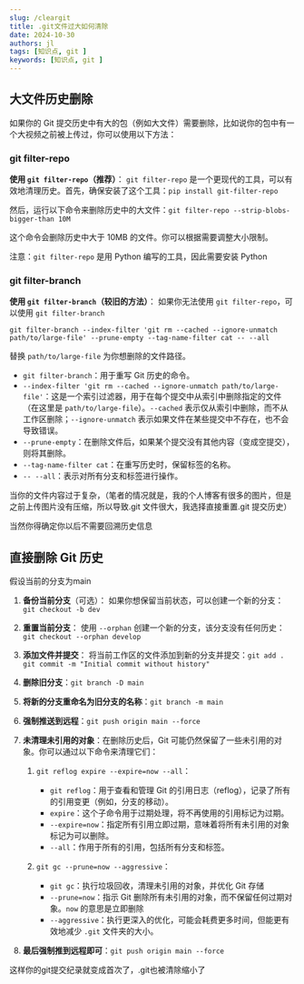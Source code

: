 ```yaml
---
slug: /cleargit
title: .git文件过大如何清除
date: 2024-10-30
authors: jl
tags: [知识点, git ]
keywords: [知识点, git ]
---
```


## 大文件历史删除

如果你的 Git 提交历史中有大的包（例如大文件）需要删除，比如说你的包中有一个大视频之前被上传过，你可以使用以下方法：

### git filter-repo

**使用 `git filter-repo`（推荐）**： `git filter-repo` 是一个更现代的工具，可以有效地清理历史。首先，确保安装了这个工具：`pip install git-filter-repo`

然后，运行以下命令来删除历史中的大文件：`git filter-repo --strip-blobs-bigger-than 10M`

这个命令会删除历史中大于 10MB 的文件。你可以根据需要调整大小限制。

注意：`git filter-repo` 是用 Python 编写的工具，因此需要安装 Python



### git filter-branch

**使用 `git filter-branch`（较旧的方法）**： 如果你无法使用 `git filter-repo`，可以使用 `git filter-branch`

`git filter-branch --index-filter 'git rm --cached --ignore-unmatch path/to/large-file' --prune-empty --tag-name-filter cat -- --all`

替换 `path/to/large-file` 为你想删除的文件路径。

- `git filter-branch`：用于重写 Git 历史的命令。
- `--index-filter 'git rm --cached --ignore-unmatch path/to/large-file'`：这是一个索引过滤器，用于在每个提交中从索引中删除指定的文件（在这里是 `path/to/large-file`）。`--cached` 表示仅从索引中删除，而不从工作区删除；`--ignore-unmatch` 表示如果文件在某些提交中不存在，也不会导致错误。
- `--prune-empty`：在删除文件后，如果某个提交没有其他内容（变成空提交），则将其删除。
- `--tag-name-filter cat`：在重写历史时，保留标签的名称。
- `-- --all`：表示对所有分支和标签进行操作。





当你的文件内容过于复杂，（笔者的情况就是，我的个人博客有很多的图片，但是之前上传图片没有压缩，所以导致.git 文件很大，我选择直接重置.git 提交历史）

当然你得确定你以后不需要回溯历史信息



## 直接删除 Git 历史

假设当前的分支为main

1. **备份当前分支**（可选）： 如果你想保留当前状态，可以创建一个新的分支：`git checkout -b dev`

2. **重置当前分支**： 使用 `--orphan` 创建一个新的分支，该分支没有任何历史：`git checkout --orphan develop`

3. **添加文件并提交**： 将当前工作区的文件添加到新的分支并提交：`git add .`   `git commit -m "Initial commit without history"`

4. **删除旧分支**：`git branch -D main`

5. **将新的分支重命名为旧分支的名称**：`git branch -m main`

6. **强制推送到远程**：`git push origin main --force`

7. **未清理未引用的对象**：在删除历史后，Git 可能仍然保留了一些未引用的对象。你可以通过以下命令来清理它们：

   1. `git reflog expire --expire=now --all`：
      - `git reflog`：用于查看和管理 Git 的引用日志（reflog），记录了所有的引用变更（例如，分支的移动）。
      - `expire`：这个子命令用于过期处理，将不再使用的引用标记为过期。
      - `--expire=now`：指定所有引用立即过期，意味着将所有未引用的对象标记为可以删除。
      - `--all`：作用于所有的引用，包括所有分支和标签。

   2. `git gc --prune=now --aggressive`：
      - `git gc`：执行垃圾回收，清理未引用的对象，并优化 Git 存储
      - `--prune=now`：指示 Git 删除所有未引用的对象，而不保留任何过期对象。`now` 的意思是立即删除
      - `--aggressive`：执行更深入的优化，可能会耗费更多时间，但能更有效地减少 `.git` 文件夹的大小。

8. **最后强制推到远程即可**：`git push origin main --force`



这样你的git提交纪录就变成首次了，.git也被清除缩小了